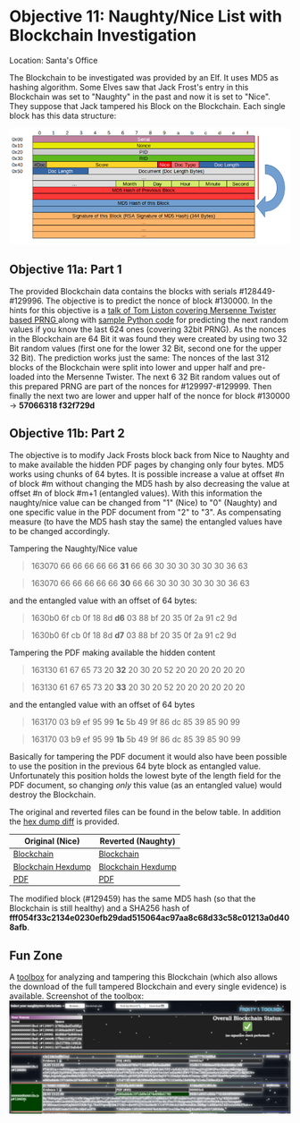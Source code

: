 # Objective 11: Naughty/Nice List with Blockchain Investigation
Location: Santa's Office

The Blockchain to be investigated was provided by an Elf.
It uses MD5 as hashing algorithm. Some Elves saw that Jack Frost's entry in this Blockchain was set to "Naughty" in the past and now it is set to "Nice". They suppose that Jack tampered his Block on the Blockchain.
Each single block has this data structure:

![data structure ](https://github.com/joergschwarzwaelder/hhc2020/blob/master/Objective-11/Blockchain%20Definition.png)


## Objective 11a: Part 1

The provided Blockchain data contains the blocks with serials #128449-#129996. The objective is to predict the nonce of block #130000.
In the hints for this objective is a [talk of Tom Liston covering Mersenne Twister based PRNG ](https://www.youtube.com/watch?v=Jo5Nlbqd-Vg) along with [sample Python code](https://github.com/tliston/mt19937) for predicting the next random values if you know the last 624 ones (covering 32bit PRNG).
As the nonces in the Blockchain are 64 Bit it was found they were created by using two 32 Bit random values (first one for the lower 32 Bit, second one for the upper 32 Bit).
The prediction works just the same: The nonces of the last 312 blocks of the Blockchain were split into lower and upper half and pre-loaded into the Mersenne Twister.
The next 6 32 Bit random values out of this prepared PRNG are part of the nonces for #129997-#129999.
Then finally the next two are lower and upper half of the nonce for block #130000 -> **57066318 f32f729d**


## Objective 11b: Part 2

The objective is to modify Jack Frosts block back from Nice to Naughty and to make available the hidden PDF pages by changing only four bytes.
MD5 works using chunks of 64 bytes. It is possible increase a value at offset #n of block #m without changing the MD5 hash by also decreasing the value at offset #n of block #m+1 (entangled values).
With this information the naughty/nice value can be changed from "1" (Nice) to "0" (Naughty) and one specific value in the PDF document from "2" to "3".
As compensating measure (to have the MD5 hash stay the same) the entangled values have to be changed accordingly.

Tampering the Naughty/Nice value
> 163070 66 66 66 66 66 **31** 66 66 30 30 30 30 30 30 36 63

> 163070 66 66 66 66 66 **30** 66 66 30 30 30 30 30 30 36 63

and the entangled value with an offset of 64 bytes:
> 1630b0 6f cb 0f 18 8d **d6** 03 88 bf 20 35 0f 2a 91 c2 9d

> 1630b0 6f cb 0f 18 8d **d7** 03 88 bf 20 35 0f 2a 91 c2 9d

Tampering the PDF making available the hidden content
> 163130 61 67 65 73 20 **32** 20 30 20 52 20 20 20 20 20 20

> 163130 61 67 65 73 20 **33** 20 30 20 52 20 20 20 20 20 20

and the entangled value with an offset of 64 bytes
> 163170 03 b9 ef 95 99 **1c** 5b 49 9f 86 dc 85 39 85 90 99

> 163170 03 b9 ef 95 99 **1b** 5b 49 9f 86 dc 85 39 85 90 99

Basically for tampering the PDF document it would also have been possible to use the position in the previous 64 byte block as entangled value. Unfortunately this position holds the lowest byte of the length field for the PDF document, so changing *only* this value (as an entangled value) would destroy the Blockchain.

The original and reverted files can be found in the below table.
In addition the [hex dump diff](https://github.com/joergschwarzwaelder/hhc2020/blob/master/Objective-11/blockchain-naughty-nice-diff.dump) is provided.

|Original (Nice)|Reverted (Naughty)  |
|--|--|
|[Blockchain](https://github.com/joergschwarzwaelder/hhc2020/blob/master/Objective-11/blockchain.dat)  |[Blockchain](https://github.com/joergschwarzwaelder/hhc2020/blob/master/Objective-11/blockchain-back-to-original.dat)  |
|[Blockchain Hexdump](https://github.com/joergschwarzwaelder/hhc2020/blob/master/Objective-11/blockchain.dump) |[Blockchain Hexdump](https://github.com/joergschwarzwaelder/hhc2020/blob/master/Objective-11/blockchain-back-to-original.dump) |
|[PDF](https://github.com/joergschwarzwaelder/hhc2020/blob/master/Objective-11/000000000001f9b3-1-nice.pdf) |[PDF](https://github.com/joergschwarzwaelder/hhc2020/blob/master/Objective-11/000000000001f9b3-1-naughty.pdf) |

The modified block (#129459) has the same MD5 hash (so that the Blockchain is still healthy) and a SHA256 hash of **fff054f33c2134e0230efb29dad515064ac97aa8c68d33c58c01213a0d408afb**.

## Fun Zone

A [toolbox](https://github.com/joergschwarzwaelder/hhc2020/blob/master/Objective-11/Frostys-Toolbox.html) for analyzing and tampering this Blockchain (which also allows the download of the full tampered Blockchain and every single evidence) is available.
Screenshot of the toolbox:
![toolbox](https://github.com/joergschwarzwaelder/hhc2020/blob/master/Objective-11/Frostys-Toolbox.png)
<!--stackedit_data:
eyJoaXN0b3J5IjpbMzQ3NTM0NzM2LDQ3MzI5MDU2MCwxNDY4OT
Q3MTgzLC05OTk3NjQ1MDcsMTgwOTc4MzY2LDExMjc3MjI0NzYs
MTc1NTg4ODU3MV19
-->